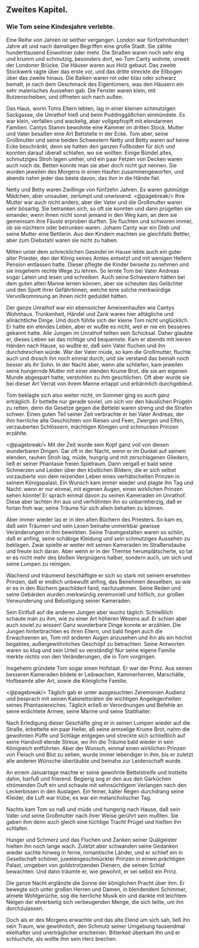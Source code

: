 <h2>Zweites Kapitel.</h2>

<h3>Wie Tom seine Kindesjahre verlebte.</h3>

Eine Reihe von Jahren ist seither vergangen. London war fünfzehnhundert
Jahre alt und nach damaligen Begriffen eine große
Stadt. Sie zählte hunderttausend Einwohner oder mehr. Die
Straßen waren noch sehr eng und krumm und schmutzig, besonders
dort, wo Tom Canty wohnte, unweit der Londoner Brücke. Die
Häuser waren aus Holz gebaut. Das zweite Stockwerk ragte über
das erste vor, und das dritte streckte die Ellbogen über das zweite
hinaus. Die Balken waren rot oder blau oder schwarz bemalt, je
nach dem Geschmack des Eigentümers, was den Häusern ein sehr
malerisches Aussehen gab. Die Fenster waren klein, mit Butzenscheiben,
und öffneten sich nach außen.

Das Haus, worin Toms Eltern lebten, lag in einer kleinen
schmutzigen Sackgasse, die Unrathof hieß und beim Puddinggäßchen
einmündete. Es war klein, verfallen und wackelig, aber vollgepfropft
mit elendarmen Familien. Cantys Stamm bewohnte eine Kammer
im dritten Stock. Mutter und Vater besaßen eine Art Bettstelle in
der Ecke. Tom aber, seine Großmutter und seine beiden Schwestern
Netty und Betty waren auf keine Ecke beschränkt, denn sie hatten
den ganzen Fußboden für sich und konnten darauf überall schlafen,
wo sie wollten. Einige Bündel altes, schmutziges Stroh lagen umher,
und ein paar Fetzen von Decken waren auch noch da. Betten
konnte man sie aber doch nicht gut nennen. Sie wurden jeweilen
des Morgens in einen Haufen zusammengeworfen, und abends nahm
jeder das beste davon, das ihm in die Hände fiel.

Netty und Betty waren Zwillinge von fünfzehn Jahren. Es
waren gutmütige Mädchen, aber unsauber, zerlumpt und unwissend. 
<@pagebreak/>
Ihre Mutter war auch nicht anders, aber der Vater und die Großmutter
waren sehr bösartig. Sie betranken sich, so oft sie konnten
und dann prügelten sie einander, wenn ihnen nicht sonst jemand in
den Weg kam, an dem sie gemeinsam ihre Fäuste erproben durften.
Sie fluchten und schworen immer, ob sie nüchtern oder betrunken
waren. Johann Canty war ein Dieb und seine Mutter eine Bettlerin.
Aus den Kindern machten sie gleichfalls Bettler, aber zum Diebstahl
waren sie nicht zu haben.

Mitten unter dem schrecklichen Gesindel im Hause lebte auch ein
guter alter Priester, den der König seines Amtes entsetzt und mit
wenigen Hellern Pension entlassen hatte. Dieser pflegte die Kinder
beiseite zu nehmen und sie insgeheim rechte Wege zu lehren. So
lernte Tom bei Vater Andreas sogar Latein und lesen und schreiben.
Auch seine Schwestern hätten bei dem guten alten Manne lernen
können, aber sie scheuten das Gelächter und den Spott ihrer Gefährtinnen,
welche eine solche merkwürdige Vervollkommnung an ihnen
nicht geduldet hätten.

Der ganze Unrathof war ein ebensolcher Ameisenhaufen wie
Cantys Wohnhaus. Trunkenheit, Händel und Zank waren hier alltägliche
und allnächtliche Dinge. Und doch fühlte sich der kleine Tom
nicht unglücklich. Er hatte ein elendes Leben, aber er wußte es nicht,
weil er nie ein besseres gekannt hatte. Alle Jungen im Unrathof
teilten sein Schicksal. Daher glaubte er, dieses Leben sei das richtige
und bequemste. Kam er abends mit leeren Händen nach Hause, so
wußte er, daß sein Vater fluchen und ihn durchdreschen würde. War
der Vater müde, so kam die Großmutter, fluchte auch und drosch ihn
noch einmal durch, und sie verstand das beinah noch besser als ihr
Sohn. In der Nacht aber, wenn alle schliefen, kam jeweilen seine
hungernde Mutter mit einer elenden Krume Brot, die sie am eigenen
Munde abgespart hatte, verstohlen zu ihm geschlichen. Oft aber
wurde sie bei dieser Art Verrat von ihrem Manne ertappt und erbärmlich
durchgebleut.

Tom beklagte sich also weiter nicht, im Sommer ging es auch ganz
erträglich. Er bettelte nur gerade soviel, um sich vor den häuslichen
Prügeln zu retten, denn die Gesetze gegen die Bettelei waren streng
und die Strafen schwer. Einen guten Teil seiner Zeit verbrachte er
bei Vater Andreas, der ihm herrliche alte Geschichten von Riesen und
Feen, Zwergen und Elfen, verzauberten Schlössern, mächtigen Königen
und schmucken Prinzen erzählte.
 
<@pagebreak/>
Mit der Zeit wurde sein Kopf ganz voll von diesen wunderbaren
Dingen. Gar oft in der Nacht, wenn er im Dunkel auf seinem elenden,
rauhen Stroh lag, müde, hungrig und mit zerschlagenen Gliedern,
ließ er seiner Phantasie freien Spielraum. Dann vergaß er bald
seine Schmerzen und Leiden über den köstlichen Bildern, die er sich
selbst vorzauberte von dem reizenden Leben eines verhätschelten Prinzen
in seinem Königspalast. Ein Wunsch kam immer wieder und
plagte ihn Tag und Nacht: wenn er nur einmal, mit eigenen Augen,
einen wirklichen Prinzen sehen könnte! Er sprach einmal davon zu
seinen Kameraden im Unrathof. Diese aber lachten ihn aus und verhöhnten
ihn so unbarmherzig, daß er fortan froh war, seine Träume
für sich allein behalten zu können.

Aber immer wieder las er in den alten Büchern des Priesters.
So kam es, daß sein Träumen und sein Lesen beinahe unmerkbar
gewisse Veränderungen in ihm bewirkten. Seine Traumgestalten
waren so schön, daß er anfing, seine schäbige Kleidung und sein
schmutziges Aussehen zu beklagen. Zwar spielte er weiter mit seinen
Kameraden im Straßenstaube und freute sich daran. Aber wenn er
in der Themse herumplätscherte, so tat er es nicht mehr des bloßen
Vergnügens halber, sondern auch, um sich und seine Lumpen zu
reinigen.

Wachend und träumend beschäftigte er sich so stark mit seinem
ersehnten Prinzen, daß er endlich unbewußt anfing, das Benehmen
desselben, so wie er es in den Büchern geschildert fand, nachzuahmen.
Seine Reden und seine Gebärden wurden merkwürdig zeremoniell
und höflich, zur großen Verwunderung und Belustigung seiner Kameraden.

Sein Einfluß auf die anderen Jungen aber wuchs täglich. Schließlich
schaute man zu ihm, wie zu einer Art höheren Wesens auf. Er
schien aber auch soviel zu wissen! Ganz wunderbare Dinge konnte
er erzählen. Die Jungen hinterbrachten es ihren Eltern, und bald
fingen auch die Erwachsenen an, Tom mit anderen Augen anzusehen
und ihn als ein höchst begabtes, außergewöhnliches Geschöpf zu betrachten.
Seine Antworten waren so klug und sein Urteil so verständig!
Nur seine eigene Familie merkte nichts von den Veränderungen,
die in Tom vorgingen.

Insgeheim gründete Tom sogar einen Hofstaat. Er war der Prinz.
Aus seinen besseren Kameraden bildete er Leibwachen, Kammerherren,
Marschälle, Hofbeamte aller Art, sowie die Königliche Familie.
 
<@pagebreak/>
Täglich gab er unter ausgesuchten Zeremonien Audienz und besprach
mit seinen Kabinettsräten die wichtigen Angelegenheiten seines
Phantasiereiches. Täglich erließ er Verordnungen und Befehle an
seine erdichtete Armee, seine Marine und seine Statthalter.

Nach Erledigung dieser Geschäfte ging er in seinen Lumpen wieder
auf die Straße, erbettelte ein paar Heller, aß seine armselige
Krume Brot, nahm die gewohnten Püffe und Schläge entgegen und
streckte sich schließlich auf seine Handvoll elende Streue, wo ihn die
Träume bald wieder in sein Königreich entführten. Aber der Wunsch,
einmal einen wirklichen Prinzen von Fleisch und Blut zu sehen, wurde
immer lebendiger in ihm, bis er zuletzt alle anderen Wünsche übertäubte
und beinahe zur Leidenschaft wurde.

An einem Januartage machte er seine gewohnte Bettelstreife und
trottelte dahin, barfuß und frierend. Begierig sog er den aus den
Garküchen strömenden Duft ein und schaute mit sehnsüchtigem Verlangen
nach den Leckerbissen in den Auslagen. Ein feiner, kalter
Regen durchdrang seine Kleider, die Luft war trübe; es war ein
melancholischer Tag.

Nachts kam Tom so naß und müde und hungerig nach Hause, daß
sein Vater und seine Großmutter nach ihrer Weise gerührt sein mußten.
Sie gaben ihm denn auch gleich eine tüchtige Tracht Prügel und
hießen ihn schlafen.

Hunger und Schmerz und das Fluchen und Zanken seiner Quälgeister
hielten ihn noch lange wach. Zuletzt aber schwanden seine Gedanken
wieder sachte hinweg in ferne, romantische Länder, und er
schlief ein in Gesellschaft schöner, juwelengeschmückter Prinzen in
einem prächtigen Palast, umgeben von goldstrotzenden Dienern, die
seinen Schlaf bewachten. Und dann träumte er, wie gewohnt, er
sei selbst ein Prinz.

Die ganze Nacht erglänzte die Sonne der königlichen Pracht über
ihm. Er bewegte sich unter großen Herren und Damen, in blendendem
Schimmer, atmete Wohlgerüche, sog die herrliche Musik ein und
dankte mit leichtem Neigen der ehrerbietig sich verbeugenden Menge,
die sich teilte, um ihn durchzulassen.

Doch als er des Morgens erwachte und das alte Elend um sich sah,
ließ ihn sein Traum, wie gewöhnlich, den Schmutz seiner Umgebung
tausendmal ekelhafter und unerträglicher erscheinen. Bitterkeit überkam
ihn und er schluchzte, als wollte ihm sein Herz brechen.

